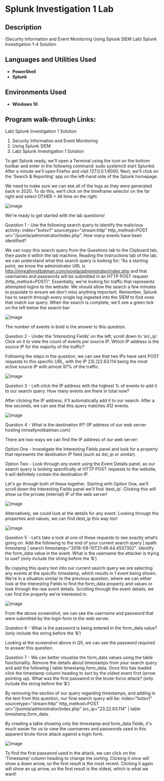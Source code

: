 <h1>Splunk Investigation 1 Lab</h1>



<h2>Description</h2>
(Security Information and Event Monitoring
Using Splunk SIEM
Lab) Splunk Investigation 1-4 Solution<br />


<h2>Languages and Utilities Used</h2>

- <b>PowerShell</b> 
- <b>Splunk</b>

<h2>Environments Used </h2>

- <b>Windows 10</b> 

<h2>Program walk-through Links:</h2>


 
Lab) Splunk Investigation 1 Solution
1. Security Information and Event Monitoring
2. Using Splunk SIEM
3. Lab) Splunk Investigation 1 Solution

To get Splunk ready, we'll open a Terminal using the icon on the bottom toolbar and enter in the following command: sudo systemctl start Splunkd. After a minute we'll open Firefox and visit 127.0.0.1:8000. Next, we'll click on the ‘Search & Reporting’ app on the left-hand side of the Splunk homepage.

We need to make sure we can see all of the logs as they were generated back in 2020. To do this, we'll click on the timeframe selector on the far right and select OTHER > All time on the right.

 ![image](https://github.com/abdullaah019/SplunkInvestigation/assets/139023222/f3d8fb5a-9f8f-4f1d-9e0d-0af219d81015)


We're ready to get started with the lab questions!

Question 1 - Use the following search query to identify the malicious activity:
index="botsv1" sourcetype="stream:http" http_method=POST uri="/joomla/administrator/index.php". How many events have been identified?

We can copy this search query from the Questions tab to the Clipboard tab, then paste it within the lab machine. Reading the Instructions tab of the lab, we can understand what this search query is looking for: “As a starting point, we know the administrator URL is http://imreallynotbatman.com/joomla/administrator/index.php and that usernames and passwords will be submitted in an HTTP POST request (http_method=POST)”. Essentially, we're looking for traffic that represents attempted logins to the website. We should allow the search a few minutes to populate to ensure we don't miss anything important. Remember, Splunk has to search through every single log ingested into the SIEM to find ones that match our query. When the search is complete, we'll see a green tick on the left below the search bar:

 ![image](https://github.com/abdullaah019/SplunkInvestigation/assets/139023222/cd472e56-04f5-480e-86b6-0baff0507d3a)



The number of events in bold is the answer to this question.

Question 2 - Under the ‘Interesting Fields‘ on the left, scroll down to ‘src_ip‘. Click on it to view the count of events per source IP. Which IP address is the source IP for the majority of the traffic?

Following the steps in the question, we can see that two IPs have sent POST requests to this specific URL, with the IP 23[.]22.63.114 being the most active source IP with almost 97% of the traffic.

 ![image](https://github.com/abdullaah019/SplunkInvestigation/assets/139023222/b5b4769d-d691-48ef-a41a-b93a84ac44de)


Question 3 - Left-click the IP address with the highest % of events to add it to our search query. How many events are there in total now?

After clicking the IP address, it'll automatically add it to our search. After a few seconds, we can see that this query matches 412 events.

 ![image](https://github.com/abdullaah019/SplunkInvestigation/assets/139023222/61d5c24c-6529-4414-af64-6a6180f1d499)


Question 4 - What is the destination IP? (IP address of our web server hosting imreallynotbatman.com)

There are two ways we can find the IP address of our web server:

Option One - Investigate the Interesting Fields panel and look for a property that represents the destination IP field (such as dst_ip or similar).

Option Two - Look through any event using the Event Details panel, as our search query is looking specifically at HTTP POST requests to the website, it will definitely contain the destination IP.

Let's go through both of these together. Starting with Option One, we'll scroll down the Interesting Fields panel we'll find ‘dest_ip’. Clicking this will show us the private (internal) IP of the web server!

 ![image](https://github.com/abdullaah019/SplunkInvestigation/assets/139023222/a80b9b30-3fcc-44b6-bd04-efdd0add3aa2)


Alternatively, we could look at the details for any event. Looking through the properties and values, we can find dest_ip this way too!

 ![image](https://github.com/abdullaah019/SplunkInvestigation/assets/139023222/da890ed4-e898-4733-bad7-708bb5f95491)


Question 5 - Let’s take a look at one of these requests to see exactly what’s going on. Add the following to the end of your current search query | spath timestamp | search timestamp="2016-08-10T21:46:44.453730Z". Identify the form_data value in the event. What is the username the attacker is trying to use? (only include the string before the ‘&’)

By copying this query text into our current search query we are selecting any events at the specific timestamp, which results in 1 event being shown. We're in a situation similar to the previous question, where we can either look at the Interesting Fields to find the form_data property and values or look through the raw event details. Scrolling through the event details, we can find the property we're interested in.

 ![image](https://github.com/abdullaah019/SplunkInvestigation/assets/139023222/f77b05c4-e06d-4a64-aced-9799496c29c9)


From the above screenshot, we can see the username and password that were submitted by the login form to the web server.

Question 6 - What is the password is being entered in the form_data value? (only include the string before the ‘&’)

Looking at the screenshot above in Q5, we can see the password required to answer this question.

Question 7 - We can better visualize the form_data values using the table functionality. Remove the details about timestamps from your search query and add the following | table timestamp,form_data. Once this has loaded click the timestamp column heading to sort by the oldest event first (arrow pointing up). What was the first password in the brute-force attack? (only include the string before the ‘&’)

By removing the section of our query regarding timestamps, and adding in the text from this question, our final search query will be:
index="botsv1" sourcetype="stream:http" http_method=POST uri="/joomla/administrator/index.php" src_ip="23.22.63.114" | table timestamp,form_data.

By creating a table showing only the timestamp and form_data fields, it's much easier for us to view the usernames and passwords used in this apparent brute-force attack against a login form.

 ![image](https://github.com/abdullaah019/SplunkInvestigation/assets/139023222/a50cf444-ae49-4fdd-ab29-ee1e30c7fb27)

To find the first password used in the attack, we can click on the ‘Timestamp’ column heading to change the sorting. Clicking it once will show a down arrow, so the first result is the most recent. Clicking it again will show an up arrow, so the first result is the oldest, which is what we want!





<!--
 ```diff
- text in red
+ text in green
! text in orange
# text in gray
@@ text in purple (and bold)@@
```
--!>
